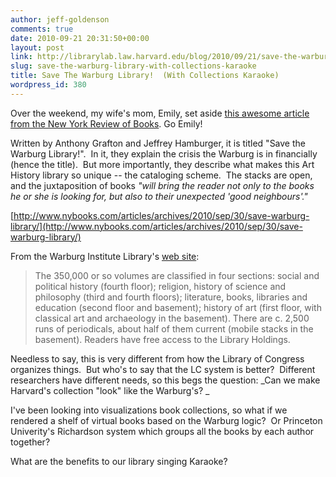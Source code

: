 ```yaml
---
author: jeff-goldenson
comments: true
date: 2010-09-21 20:31:50+00:00
layout: post
link: http://librarylab.law.harvard.edu/blog/2010/09/21/save-the-warburg-library-with-collections-karaoke/
slug: save-the-warburg-library-with-collections-karaoke
title: Save The Warburg Library!  (With Collections Karaoke)
wordpress_id: 380
---
```


Over the weekend, my wife's mom, Emily, set aside [this awesome article from the New York Review of Books](http://www.nybooks.com/articles/archives/2010/sep/30/save-warburg-library/). Go Emily!

Written by Anthony Grafton and Jeffrey Hamburger, it is titled "Save the Warburg Library!".  In it, they explain the crisis the Warburg is in financially (hence the title).  But more importantly, they describe what makes this Art History library so unique -- the cataloging scheme.  The stacks are open, and the juxtaposition of books _"will bring the reader not only to the books he or she is looking for, but also to their unexpected 'good neighbours'."_

[http://www.nybooks.com/articles/archives/2010/sep/30/save-warburg-library/](http://www.nybooks.com/articles/archives/2010/sep/30/save-warburg-library/)

From the Warburg Institute Library's [web site](http://warburg.sas.ac.uk/mnemosyne/entrance.htm):


<blockquote>The                  350,000 or so volumes are classified in four sections: social                  and political history (fourth floor); religion, history of science                  and philosophy (third and fourth floors); literature, books, libraries                  and education (second floor and basement); history of art (first                  floor, with classical art and archaeology in the basement). There                  are c. 2,500 runs of periodicals, about half of them current (mobile                  stacks in the basement). Readers have free access to the Library                  Holdings.</blockquote>


Needless to say, this is very different from how the Library of Congress organizes things.  But who's to say that the LC system is better?  Different researchers have different needs, so this begs the question: _Can we make Harvard's collection "look" like the Warburg's? _

I've been looking into visualizations book collections, so what if we rendered a shelf of virtual books based on the Warburg logic?  Or Princeton Univerity's Richardson system which groups all the books by each author together?

What are the benefits to our library singing Karaoke?
